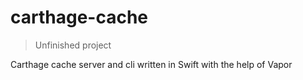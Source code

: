 # carthage-cache

> Unfinished project

Carthage cache server and cli written in Swift with the help of Vapor 
